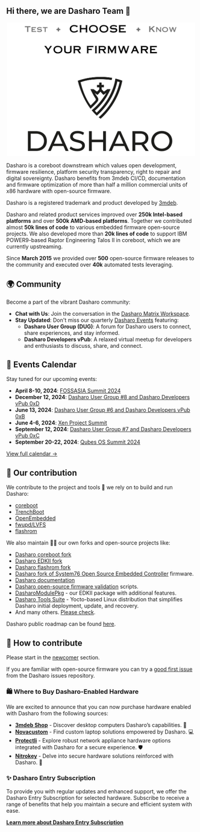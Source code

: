 ## Hi there, we are Dasharo Team 👋

<p align="center">
<img src="https://raw.githubusercontent.com/Dasharo/.github/main/profile/images/logo-bar.png" width="500" align=center/>
</p>

Dasharo is a coreboot downstream which values open development, firmware
resilience, platform security transparency, right to repair and digital
sovereignty. Dasharo benefits from 3mdeb CI/CD, documentation and firmware
optimization of more than half a million commercial units of x86 hardware with
open-source firmware.

Dasharo is a registered trademark and product developed by
[3mdeb](https://github.com/3mdeb).

Dasharo and related product services improved over **250k Intel-based
platforms** and over **500k AMD-based platforms**. Together we contributed
almost **50k lines of code** to various embedded firmware open-source projects.
We also developed more than **20k lines of code** to support IBM POWER9-based
Raptor Engineering Talos II in coreboot, which we are currently upstreaming.

<!-- data checkpoint  29.03.2024

* PC Engines: 450
  - go to https://pcengines.github.io/
  - search for SHA256.sig - signature of release file
* Dasharo releases: 64
  - sum releases: https://github.com/Dasharo/presentations/blob/main/dasharo_roadmap.md#dasharo-releases-in-time

* Test cases:
  - just PC Engines results spreadsheet cover 32k+ tests
  - Novacustom: 5k+
  - Protectli: 1.7k
  - KGPE-D16: 500
  - Dasharo: 1.8k

-->

Since **March 2015** we provided over **500** open-source firmware releases to the
community and executed over **40k** automated tests leveraging.

<!--

- TBD - provide more statistics

-->

## 🌍 Community

Become a part of the vibrant Dasharo community:

- **Chat with Us**: Join the conversation in the [Dasharo Matrix
  Workspace](https://matrix.to/#/#dasharo:matrix.org).
- **Stay Updated**: Don't miss our quarterly [Dasharo
  Events](https://vpub.dasharo.com/) featuring:
  - **Dasharo User Group (DUG)**: A forum for Dasharo users to connect, share
    experiences, and stay informed.
  - **Dasharo Developers vPub**: A relaxed virtual meetup for developers and
    enthusiasts to discuss, share, and connect.

## 📅 Events Calendar

Stay tuned for our upcoming events:

- **April 8-10, 2024**: [FOSSASIA Summit 2024](https://eventyay.com/e/55d2a466/session/9138)
- **December 12, 2024**: [Dasharo User Group #8 and Dasharo Developers vPub 0xD](https://vpub.dasharo.com/e/15/dasharo-user-group-8)
- **June 13, 2024**: [Dasharo User Group #6 and Dasharo Developers vPub 0xB](https://vpub.dasharo.com/e/13/dasharo-user-group-6)
- **June 4-6, 2024**: [Xen Project Summit](https://xenprojectsummit2024.sched.com/event/1bCFO/challenges-and-status-of-enabling-trenchboot-in-xen-hypervisor-michal-zygowski-piotr-krol-3mdeb)
- **September 12, 2024**: [Dasharo User Group #7 and Dasharo Developers vPub 0xC](https://vpub.dasharo.com/e/14/dasharo-user-group-7)
- **September 20-22, 2024**: [Qubes OS Summit 2024](https://vpub.dasharo.com/e/16/qubes-os-summit-2024)

[View full calendar →](https://vpub.dasharo.com)

## 👥 Our contribution

We contribute to the project and tools 🔧 we rely on to build and run Dasharo:

- [coreboot](https://doc.coreboot.org/contributing/index.html)
- [TrenchBoot](https://trenchboot.org/documentation/CONTRIBUTING/)
- [OpenEmbedded](https://www.openembedded.org/wiki/How_to_submit_a_patch_to_OpenEmbedded)
- [fwupd/LVFS](https://github.com/fwupd/fwupd)
- [flashrom](https://www.flashrom.org/Development_Guidelines)

<!--
* [Tianocore EDKII](https://www.tianocore.org/contrib/)
-->

We also maintain 🧙‍♂️ our own forks and open-source projects like:

- [Dasharo coreboot fork](https://github.com/Dasharo/coreboot)
- [Dasharo EDKII fork](https://github.com/Dasharo/edk2)
- [Dasharo flashrom fork](https://github.com/Dasharo/flashrom)
- [Dasharo fork of System76 Open Source Embedded Controller](https://github.com/Dasharo/ec)
  firmware.
- [Dasharo documentation](https://github.com/Dasharo/docs)
- [Dasharo open-source firmware validation](https://github.com/Dasharo/open-source-firmware-validation)
  scripts.
- [DasharoModulePkg](https://github.com/Dasharo/DasharoModulePkg) - our EDKII
  package with additional features.
- [Dasharo Tools Suite](https://github.com/Dasharo/meta-dts) - Yocto-based
  Linux distribution that simplifies Dasharo initial deployment, update, and
  recovery.
- And many others. [Please check](https://github.com/orgs/Dasharo/repositories).

Dasharo public roadmap can be found [here](https://github.com/Dasharo/dasharo-issues/milestones).

## 📘 How to contribute

Please start in the [newcomer](https://docs.dasharo.com/#newcommers) section.

If you are familiar with open-source firmware you can try a [good first
issue](https://github.com/Dasharo/dasharo-issues/issues?q=is%3Aopen+is%3Aissue+label%3A%22good+first+issue%22)
from the Dasharo issues repository.

### :shopping: Where to Buy Dasharo-Enabled Hardware

We are excited to announce that you can now purchase hardware enabled with
Dasharo from the following sources:

- **[3mdeb
  Shop](https://shop.3mdeb.com/product-category/dasharo-supported-hardware/)** -
  Discover desktop computers Dasharo’s capabilities. :star2:
- **[Novacustom](https://configurelaptop.eu)** - Find custom laptop solutions
  empowered by Dasharo. :computer:
- **[Protectli](https://protectli.com)** - Explore robust network appliance
  hardware options integrated with Dasharo for a secure experience. :shield:
- **[Nitrokey](https://shop.nitrokey.com/shop/product/nitropc-pro-523)** -
  Delve into secure hardware solutions reinforced with Dasharo. :key:

### :sparkles: Dasharo Entry Subscription

To provide you with regular updates and enhanced support, we offer the Dasharo
Entry Subscription for selected hardware. Subscribe to receive a range of
benefits that help you maintain a secure and efficient system with ease.

**[Learn more about Dasharo Entry
Subscription](https://shop.3mdeb.com/product-category/dasharo-entry-subscription/)**

<!--

**Here are some ideas to get you started:**

🙋‍♀️ A short introduction - what is your organization all about?
🌈 Contribution guidelines - how can the community get involved?
👩‍💻 Useful resources - where can the community find your docs? Is there anything else the community should know?
🍿 Fun facts - what does your team eat for breakfast?
🧙 Remember, you can do mighty things with the power of [Markdown](https://docs.github.com/github/writing-on-github/getting-started-with-writing-and-formatting-on-github/basic-writing-and-formatting-syntax)
-->
